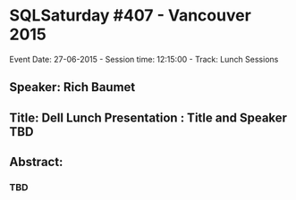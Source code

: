 # SQLSaturday #407 - Vancouver 2015
Event Date: 27-06-2015 - Session time: 12:15:00 - Track: Lunch Sessions
## Speaker: Rich Baumet
## Title: Dell Lunch Presentation :   Title and Speaker TBD
## Abstract:
### TBD
